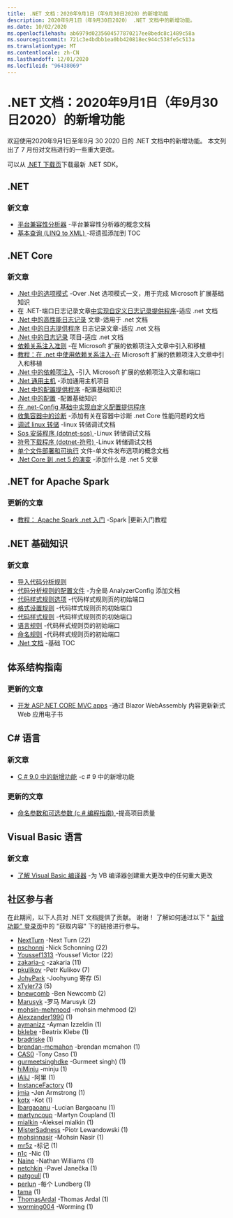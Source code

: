 ```yaml
---
title: .NET 文档：2020年9月1日（年9月30日2020）的新增功能
description: 2020年9月1日（年9月30日2020） .NET 文档中的新增功能。
ms.date: 10/02/2020
ms.openlocfilehash: ab6979d0235604577870217ee8bedc8c1489c58a
ms.sourcegitcommit: 721c3e4bdbb1ea0bb420818ec944c538fe5c513a
ms.translationtype: MT
ms.contentlocale: zh-CN
ms.lasthandoff: 12/01/2020
ms.locfileid: "96438069"
---
```

# <a name="net-docs-whats-new-for-september-1-2020---september-30-2020"></a>.NET 文档：2020年9月1日（年9月30日2020）的新增功能

欢迎使用2020年9月1日至年9月 30 2020 日的 .NET 文档中的新增功能。 本文列出了 7 月份对文档进行的一些重大更改。

可以从 [.NET 下载页](https://dotnet.microsoft.com/download)下载最新 .NET SDK。

## <a name="net"></a>.NET

### <a name="new-articles"></a>新文章

- [平台兼容性分析器](../standard/analyzers/platform-compat-analyzer.md) -平台兼容性分析器的概念文档
- [基本查询 (LINQ to XML) ](../standard/linq/basic-queries-linq-to-xml.md) -将遗孤添加到 TOC

## <a name="net-core"></a>.NET Core

### <a name="new-articles"></a>新文章

- [.Net 中的选项模式](../core/extensions/options.md) -Over .Net 选项模式一文，用于完成 Microsoft 扩展基础知识
- 在 .NET-端口日志记录文章[中实现自定义日志记录提供程序](../core/extensions/custom-logging-provider.md)-适应 .net 文档
- [.Net 中的高性能日志记录](../core/extensions/high-performance-logging.md) 文章-适用于 .net 文档
- [.Net 中的日志提供程序](../core/extensions/logging-providers.md) 日志记录文章-适应 .net 文档
- [.Net 中的日志记录](../core/extensions/logging.md) 项目-适应 .net 文档
- [依赖关系注入准则](../core/extensions/dependency-injection-guidelines.md) -在 Microsoft 扩展的依赖项注入文章中引入和移植
- [教程：在 .net 中使用依赖关系注入-在](../core/extensions/dependency-injection-usage.md) Microsoft 扩展的依赖项注入文章中引入和移植
- [.Net 中的依赖项注入](../core/extensions/dependency-injection.md) -引入 Microsoft 扩展的依赖项注入文章和端口
- [.Net 通用主机](../core/extensions/generic-host.md) -添加通用主机项目
- [.Net 中的配置提供程序](../core/extensions/configuration-providers.md) -配置基础知识
- [.Net 中的配置](../core/extensions/configuration.md) -配置基础知识
- [在 .net-Config 基础中实现自定义配置提供程序](../core/extensions/custom-configuration-provider.md)
- [收集容器中的诊断](../core/diagnostics/diagnostics-in-containers.md) -添加有关在容器中诊断 .net Core 性能问题的文档
- [调试 linux 转储](../core/diagnostics/debug-linux-dumps.md) -linux 转储调试文档
- [Sos 安装程序 (dotnet-sos) ](../core/diagnostics/dotnet-sos.md) -Linux 转储调试文档
- [符号下载程序 (dotnet-符号) ](../core/diagnostics/dotnet-symbol.md) -Linux 转储调试文档
- [单个文件部署和可执行](../core/deploying/single-file.md) 文件-单文件发布选项的概念文档
- [.Net Core 到 .net 5 的演变](../core/dotnet-five.md) -添加什么是 .net 5 文章

## <a name="net-for-apache-spark"></a>.NET for Apache Spark

### <a name="updated-articles"></a>更新的文章

- [教程： Apache Spark .net 入门](../spark/tutorials/get-started.md) -Spark |更新入门教程

## <a name="net-fundamentals"></a>.NET 基础知识

### <a name="new-articles"></a>新文章

- [导入代码分析规则](../fundamentals/code-analysis/quality-rules/index.md)
- [代码分析规则的配置文件](../fundamentals/code-analysis/configuration-files.md) -为全局 AnalyzerConfig 添加文档
- [代码样式规则选项](../fundamentals/code-analysis/code-style-rule-options.md) -代码样式规则页的初始端口
- [格式设置规则](../fundamentals/code-analysis/style-rules/formatting-rules.md) -代码样式规则页的初始端口
- [代码样式规则](../fundamentals/code-analysis/style-rules/index.md) -代码样式规则页的初始端口
- [语言规则](../fundamentals/code-analysis/style-rules/language-rules.md) -代码样式规则页的初始端口
- [命名规则](../fundamentals/code-analysis/style-rules/naming-rules.md) -代码样式规则页的初始端口
- [.Net 文档](../fundamentals/index.yml) -基础 TOC

## <a name="architecture-guides"></a>体系结构指南

### <a name="updated-articles"></a>更新的文章

- [开发 ASP.NET CORE MVC apps](../architecture/modern-web-apps-azure/develop-asp-net-core-mvc-apps.md) -通过 Blazor WebAssembly 内容更新新式 Web 应用电子书

## <a name="c-language"></a>C# 语言

### <a name="new-articles"></a>新文章

- [C # 9.0 中的新增功能](../csharp/whats-new/csharp-9.md) -c # 9 中的新增功能

### <a name="updated-articles"></a>更新的文章

- [命名参数和可选参数 (c # 编程指南) ](../csharp/programming-guide/classes-and-structs/named-and-optional-arguments.md) -提高项目质量

## <a name="visual-basic-language"></a>Visual Basic 语言

### <a name="new-articles"></a>新文章

- [了解 Visual Basic 编译器](../visual-basic/whats-new/breaking-changes.md) -为 VB 编译器创建重大更改中的任何重大更改

## <a name="community-contributors"></a>社区参与者

在此期间，以下人员对 .NET 文档提供了贡献。 谢谢！ 了解如何通过以下 " [新增功能" 登录页](index.yml)中的 "获取内容" 下的链接进行参与。

- [NextTurn](https://github.com/NextTurn) -Next Turn (22) 
- [nschonni](https://github.com/nschonni) -Nick Schonning (22) 
- [Youssef1313](https://github.com/Youssef1313) -Youssef Victor (22) 
- [zakaria-c](https://github.com/zakaria-c) -zakaria (11) 
- [pkulikov](https://github.com/pkulikov) -Petr Kulikov (7) 
- [JohyPark](https://github.com/JohyPark) -Joohyung 寄存 (5) 
- [xTyler73](https://github.com/xTyler73) (5) 
- [bnewcomb](https://github.com/bnewcomb) -Ben Newcomb (2) 
- [Marusyk](https://github.com/Marusyk) -罗马 Marusyk (2) 
- [mohsin-mehmood](https://github.com/mohsin-mehmood) -mohsin mehmood (2) 
- [Alexzander1990](https://github.com/Alexzander1990) (1) 
- [aymanizz](https://github.com/aymanizz) -Ayman Izzeldin (1) 
- [bklebe](https://github.com/bklebe) -Beatrix Klebe (1) 
- [bradriske](https://github.com/bradriske) (1) 
- [brendan-mcmahon](https://github.com/brendan-mcmahon) -brendan mcmahon (1) 
- [CAS0](https://github.com/CAS0) -Tony Caso (1) 
- [gurmeetsinghdke](https://github.com/gurmeetsinghdke) -Gurmeet singh)  (1) 
- [hiMinju](https://github.com/hiMinju) -minju (1) 
- [iAliJ](https://github.com/iAliJ) -阿里 (1) 
- [InstanceFactory](https://github.com/InstanceFactory) (1) 
- [jmia](https://github.com/jmia) -Jen Armstrong (1) 
- [kotx](https://github.com/kotx) -Kot (1) 
- [lbargaoanu](https://github.com/lbargaoanu) -Lucian Bargaoanu (1) 
- [martyncoup](https://github.com/martyncoup) -Martyn Coupland (1) 
- [mialkin](https://github.com/mialkin) -Aleksei mialkin (1) 
- [MisterSadness](https://github.com/MisterSadness) -Piotr Lewandowski (1) 
- [mohsinnasir](https://github.com/mohsinnasir) -Mohsin Nasir (1) 
- [mr5z](https://github.com/mr5z) -标记 (1) 
- [n1c](https://github.com/n1c) -Nic (1) 
- [Naine](https://github.com/Naine) -Nathan Williams (1) 
- [netchkin](https://github.com/netchkin) -Pavel Janečka (1) 
- [patgoull](https://github.com/patgoull) (1) 
- [perlun](https://github.com/perlun) -每个 Lundberg (1) 
- [tama](https://github.com/tama) (1) 
- [ThomasArdal](https://github.com/ThomasArdal) -Thomas Ardal (1) 
- [worming004](https://github.com/worming004) -Worming (1) 
